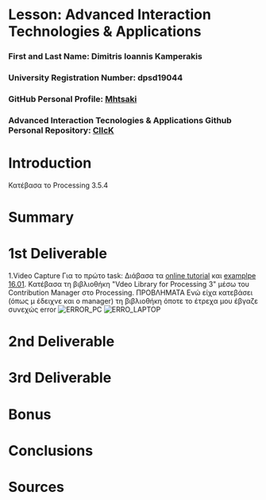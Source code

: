 # Lesson: Advanced Interaction Technologies & Applications

### First and Last Name: Dimitris Ioannis Kamperakis
### University Registration Number: dpsd19044
### GitHub Personal Profile: <a href="https://github.com/dpsd19044">Mhtsaki</a>

### Advanced Interaction Tecnologies & Applications Github Personal Repository: <a href="https://github.com/dpsd19044/Advanced-Interaction-Tecnologies-Applications-Individual-Assignment">ClIcK</a>

# Introduction
Κατέβασα το Processing 3.5.4
# Summary


# 1st Deliverable
1.Video Capture
Για το πρώτο task: 
Διάβασα τα <a href="https://processing.org/tutorials/video#live-video">online tutorial</a> και
<a href="http://learningprocessing.com/examples/chp16/example-16-01-Capture">examplpe 16.01</a>.
Κατέβασα τη βιβλιοθήκη "Vdeo Library for Processing 3" μέσω του Contribution Manager στο Processing.
ΠΡΟΒΛΗΜΑΤΑ
Ενώ είχα κατεβάσει (όπως μ έδειχνε και o manager) τη βιβλιοθήκη 
όποτε το έτρεχα μου έβγαζε συνεχώς error
![ERROR_PC](https://user-images.githubusercontent.com/101420117/199962483-14a08308-bf9c-4f43-b730-6cf3ab5acb26.png)
![ERRO_LAPTOP](https://user-images.githubusercontent.com/101420117/199962521-20ea49ad-1091-407d-8b52-dff76ec76ab5.png)



# 2nd Deliverable


# 3rd Deliverable 


# Bonus 


# Conclusions


# Sources
